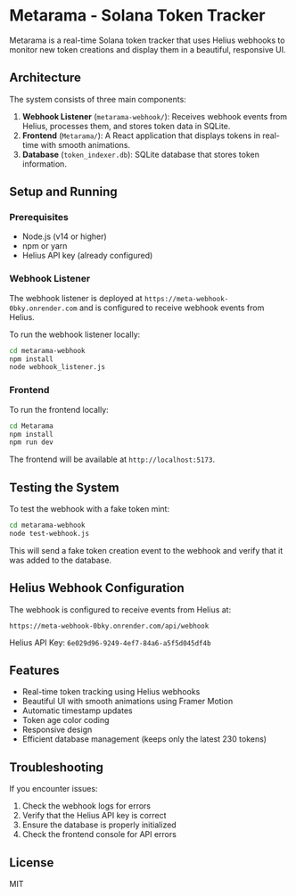 # Metarama - Solana Token Tracker

Metarama is a real-time Solana token tracker that uses Helius webhooks to monitor new token creations and display them in a beautiful, responsive UI.

## Architecture

The system consists of three main components:

1. **Webhook Listener** (`metarama-webhook/`): Receives webhook events from Helius, processes them, and stores token data in SQLite.
2. **Frontend** (`Metarama/`): A React application that displays tokens in real-time with smooth animations.
3. **Database** (`token_indexer.db`): SQLite database that stores token information.

## Setup and Running

### Prerequisites

- Node.js (v14 or higher)
- npm or yarn
- Helius API key (already configured)

### Webhook Listener

The webhook listener is deployed at `https://meta-webhook-0bky.onrender.com` and is configured to receive webhook events from Helius.

To run the webhook listener locally:

```bash
cd metarama-webhook
npm install
node webhook_listener.js
```

### Frontend

To run the frontend locally:

```bash
cd Metarama
npm install
npm run dev
```

The frontend will be available at `http://localhost:5173`.

## Testing the System

To test the webhook with a fake token mint:

```bash
cd metarama-webhook
node test-webhook.js
```

This will send a fake token creation event to the webhook and verify that it was added to the database.

## Helius Webhook Configuration

The webhook is configured to receive events from Helius at:

```
https://meta-webhook-0bky.onrender.com/api/webhook
```

Helius API Key: `6e029d96-9249-4ef7-84a6-a5f5d045df4b`

## Features

- Real-time token tracking using Helius webhooks
- Beautiful UI with smooth animations using Framer Motion
- Automatic timestamp updates
- Token age color coding
- Responsive design
- Efficient database management (keeps only the latest 230 tokens)

## Troubleshooting

If you encounter issues:

1. Check the webhook logs for errors
2. Verify that the Helius API key is correct
3. Ensure the database is properly initialized
4. Check the frontend console for API errors

## License

MIT
